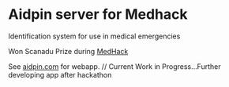# Aidpin server for Medhack
Identification system for use in medical emergencies

Won Scanadu Prize during [MedHack](http://medhack.prebacked.com/)

See [aidpin.com](http://aidpin.com/) for webapp. // Current Work in Progress...Further developing app after hackathon
